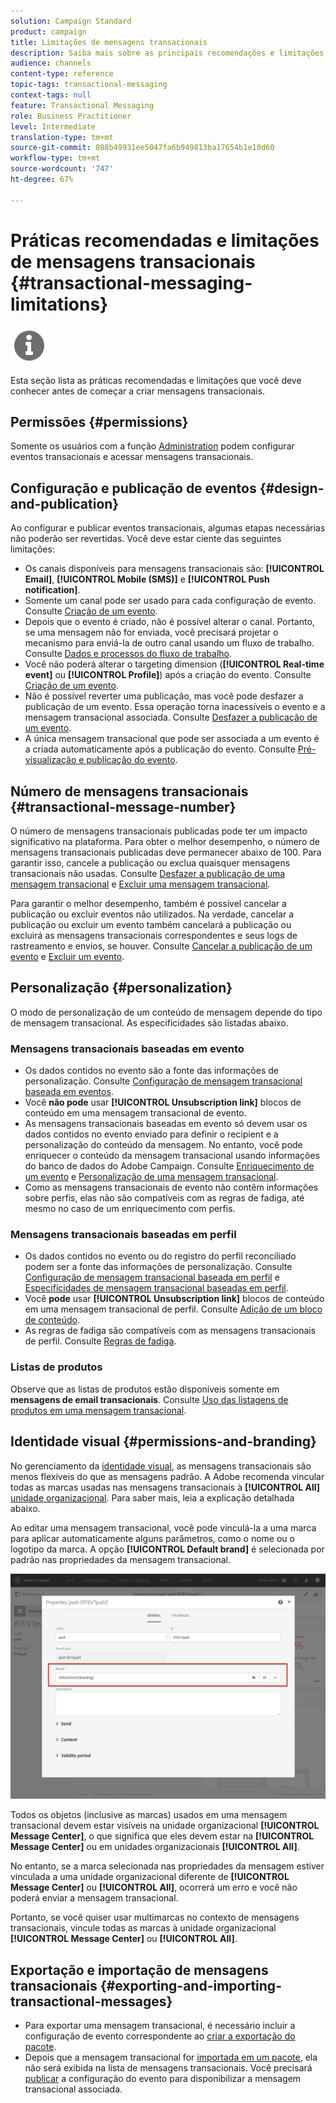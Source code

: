 ```yaml
---
solution: Campaign Standard
product: campaign
title: Limitações de mensagens transacionais
description: Saiba mais sobre as principais recomendações e limitações relacionadas às mensagens transacionais no Adobe Campaign Standard.
audience: channels
content-type: reference
topic-tags: transactional-messaging
context-tags: null
feature: Transactional Messaging
role: Business Practitioner
level: Intermediate
translation-type: tm+mt
source-git-commit: 088b49931ee5047fa6b949813ba17654b1e10d60
workflow-type: tm+mt
source-wordcount: '747'
ht-degree: 67%

---
```



# Práticas recomendadas e limitações de mensagens transacionais {#transactional-messaging-limitations}

<img src="assets/do-not-localize/icon_concepts.svg" width="60px">

Esta seção lista as práticas recomendadas e limitações que você deve conhecer antes de começar a criar mensagens transacionais.

<!--For more on transactional messages, including on how to configure and create them, see [Getting started with transactional messaging](../../channels/using/getting-started-with-transactional-msg.md).-->

## Permissões {#permissions}

Somente os usuários com a função [Administration](../../administration/using/users-management.md#functional-administrators) podem configurar eventos transacionais e acessar mensagens transacionais.

## Configuração e publicação de eventos {#design-and-publication}

Ao configurar e publicar eventos transacionais, algumas etapas necessárias não poderão ser revertidas. Você deve estar ciente das seguintes limitações:

* Os canais disponíveis para mensagens transacionais são: **[!UICONTROL Email]**, **[!UICONTROL Mobile (SMS)]** e **[!UICONTROL Push notification]**.
* Somente um canal pode ser usado para cada configuração de evento. Consulte [Criação de um evento](../../channels/using/configuring-transactional-event.md#creating-an-event).
* Depois que o evento é criado, não é possível alterar o canal. Portanto, se uma mensagem não for enviada, você precisará projetar o mecanismo para enviá-la de outro canal usando um fluxo de trabalho. Consulte [Dados e processos do fluxo de trabalho](../../automating/using/get-started-workflows.md).
* Você não poderá alterar o targeting dimension (**[!UICONTROL Real-time event]** ou **[!UICONTROL Profile]**) após a criação do evento. Consulte [Criação de um evento](../../channels/using/configuring-transactional-event.md#creating-an-event).
* Não é possível reverter uma publicação, mas você pode desfazer a publicação de um evento. Essa operação torna inacessíveis o evento e a mensagem transacional associada. Consulte [Desfazer a publicação de um evento](../../channels/using/publishing-transactional-event.md#unpublishing-an-event).
* A única mensagem transacional que pode ser associada a um evento é a criada automaticamente após a publicação do evento. Consulte [Pré-visualização e publicação do evento](../../channels/using/publishing-transactional-event.md#previewing-and-publishing-the-event).

## Número de mensagens transacionais {#transactional-message-number}

O número de mensagens transacionais publicadas pode ter um impacto significativo na plataforma. Para obter o melhor desempenho, o número de mensagens transacionais publicadas deve permanecer abaixo de 100. Para garantir isso, cancele a publicação ou exclua quaisquer mensagens transacionais não usadas. Consulte [Desfazer a publicação de uma mensagem transacional](../../channels/using/publishing-transactional-message.md#unpublishing-a-transactional-message) e [Excluir uma mensagem transacional](../../channels/using/publishing-transactional-message.md#deleting-a-transactional-message).

Para garantir o melhor desempenho, também é possível cancelar a publicação ou excluir eventos não utilizados. Na verdade, cancelar a publicação ou excluir um evento também cancelará a publicação ou excluirá as mensagens transacionais correspondentes e seus logs de rastreamento e envios, se houver. Consulte [Cancelar a publicação de um evento](../../channels/using/publishing-transactional-event.md#unpublishing-an-event) e [Excluir um evento](../../channels/using/publishing-transactional-event.md#deleting-an-event).

## Personalização {#personalization}

O modo de personalização de um conteúdo de mensagem depende do tipo de mensagem transacional. As especificidades são listadas abaixo.

### Mensagens transacionais baseadas em evento

* Os dados contidos no evento são a fonte das informações de personalização. Consulte [Configuração de mensagem transacional baseada em eventos](../../channels/using/configuring-transactional-event.md#event-based-transactional-messages).
* Você **não pode** usar **[!UICONTROL Unsubscription link]** blocos de conteúdo em uma mensagem transacional de evento.
* As mensagens transacionais baseadas em evento só devem usar os dados contidos no evento enviado para definir o recipient e a personalização do conteúdo da mensagem. No entanto, você pode enriquecer o conteúdo da mensagem transacional usando informações do banco de dados do Adobe Campaign. Consulte [Enriquecimento de um evento](../../channels/using/configuring-transactional-event.md#enriching-the-transactional-message-content) e [Personalização de uma mensagem transacional](../../channels/using/editing-transactional-message.md#personalizing-a-transactional-message).
* Como as mensagens transacionais de evento não contêm informações sobre perfis, elas não são compatíveis com as regras de fadiga, até mesmo no caso de um enriquecimento com perfis.

### Mensagens transacionais baseadas em perfil

* Os dados contidos no evento ou do registro do perfil reconciliado podem ser a fonte das informações de personalização. Consulte [Configuração de mensagem transacional baseada em perfil](../../channels/using/configuring-transactional-event.md#profile-based-transactional-messages) e [Especificidades de mensagem transacional baseadas em perfil](../../channels/using/editing-transactional-message.md#profile-transactional-message-specificities).
* Você **pode** usar **[!UICONTROL Unsubscription link]** blocos de conteúdo em uma mensagem transacional de perfil. Consulte [Adição de um bloco de conteúdo](../../designing/using/personalization.md#adding-a-content-block).
* As regras de fadiga são compatíveis com as mensagens transacionais de perfil. Consulte [Regras de fadiga](../../sending/using/fatigue-rules.md).

### Listas de produtos

Observe que as listas de produtos estão disponíveis somente em **mensagens de email transacionais**. Consulte [Uso das listagens de produtos em uma mensagem transacional](../../designing/using/using-product-listings.md).

## Identidade visual {#permissions-and-branding}

No gerenciamento da [identidade visual](../../administration/using/branding.md), as mensagens transacionais são menos flexíveis do que as mensagens padrão. A Adobe recomenda vincular todas as marcas usadas nas mensagens transacionais à **[!UICONTROL All]** [unidade organizacional](../../administration/using/organizational-units.md). Para saber mais, leia a explicação detalhada abaixo.

Ao editar uma mensagem transacional, você pode vinculá-la a uma marca para aplicar automaticamente alguns parâmetros, como o nome ou o logotipo da marca. A opção **[!UICONTROL Default brand]** é selecionada por padrão nas propriedades da mensagem transacional.

![](assets/message-center_branding.png)

Todos os objetos (inclusive as marcas) usados em uma mensagem transacional devem estar visíveis na unidade organizacional **[!UICONTROL Message Center]**, o que significa que eles devem estar na **[!UICONTROL Message Center]** ou em unidades organizacionais **[!UICONTROL All]**.

No entanto, se a marca selecionada nas propriedades da mensagem estiver vinculada a uma unidade organizacional diferente de **[!UICONTROL Message Center]** ou **[!UICONTROL All]**, ocorrerá um erro e você não poderá enviar a mensagem transacional.

Portanto, se você quiser usar multimarcas no contexto de mensagens transacionais, vincule todas as marcas à unidade organizacional **[!UICONTROL Message Center]** ou **[!UICONTROL All]**.

## Exportação e importação de mensagens transacionais {#exporting-and-importing-transactional-messages}

* Para exportar uma mensagem transacional, é necessário incluir a configuração de evento correspondente ao [criar a exportação do pacote](../../automating/using/managing-packages.md#creating-a-package).
* Depois que a mensagem transacional for [importada em um pacote](../../automating/using/managing-packages.md#importing-a-package), ela não será exibida na lista de mensagens transacionais. Você precisará [publicar](../../channels/using/publishing-transactional-event.md) a configuração do evento para disponibilizar a mensagem transacional associada.
